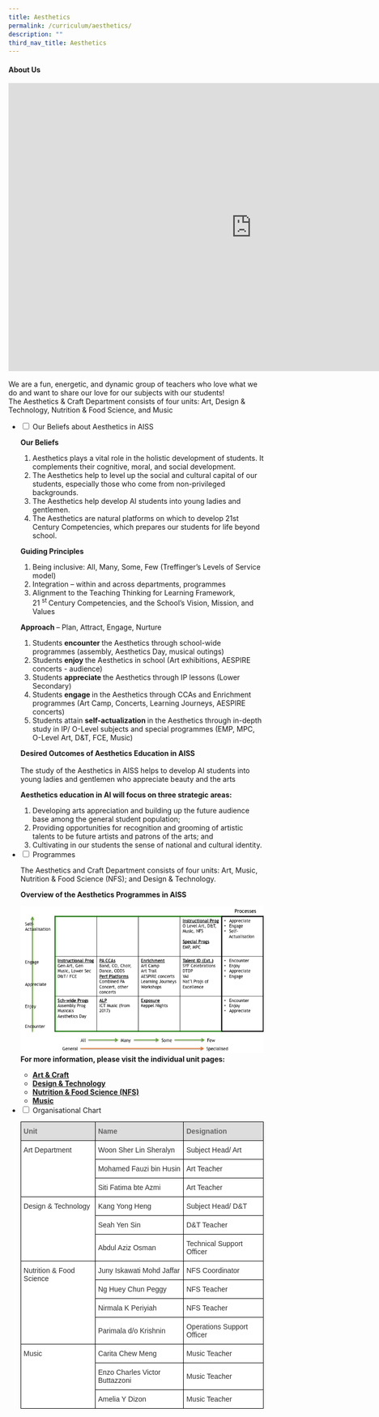 ```yaml
---
title: Aesthetics
permalink: /curriculum/aesthetics/
description: ""
third_nav_title: Aesthetics
---
```

<h4><strong>About Us</strong></h4>
<iframe src="https://docs.google.com/presentation/d/e/2PACX-1vRUTlfGeRQsaaPpmcufrmdVtxAuJpdiR0UtXZyEL724kLiVmjvkEU-OnTHczQvgiOEgPBFc85LoMVNx/embed?start=false&loop=false&delayms=5000" frameborder="0" width="960" height="569" allowfullscreen="true"></iframe>
<p>We are a fun, energetic, and dynamic group of teachers who love what we do and want to share our love for our subjects with our students!<br />The Aesthetics &amp; Craft Department consists of four units: Art, Design &amp; Technology, Nutrition &amp; Food Science, and Music</p>
<ul class="jekyllcodex_accordion">
<li><input id="accordion1" type="checkbox" /> <label for="accordion1">Our Beliefs about Aesthetics in AISS</label>
<div>
<p><strong>Our Beliefs<br /></strong></p>
<ol>
<li>Aesthetics plays a vital role in the holistic development of students. It complements their cognitive, moral, and social development.</li>
<li>The Aesthetics help to level up the social and cultural capital of our students, especially those who come from non-privileged backgrounds.</li>
<li>The Aesthetics help develop AI students into young ladies and gentlemen.</li>
<li>The Aesthetics are natural platforms on which to develop 21st Century Competencies, which prepares our students for life beyond school.</li>
</ol>
<p><strong>Guiding Principles</strong></p>
<ol>
<li>Being inclusive: All, Many, Some, Few (Treffinger&rsquo;s Levels of Service model)</li>
<li>Integration &ndash; within and across departments, programmes</li>
<li>Alignment to the Teaching Thinking for Learning Framework, 21&nbsp;<sup>st&nbsp;</sup>Century Competencies, and the School&rsquo;s Vision, Mission, and Values</li>
</ol>
<p><strong>Approach&nbsp;</strong>&ndash;&nbsp;Plan, Attract, Engage, Nurture</p>
<ol>
<li>Students&nbsp;<strong>encounter&nbsp;</strong>the Aesthetics through school-wide programmes (assembly, Aesthetics Day, musical outings)</li>
<li>Students&nbsp;<strong>enjoy&nbsp;</strong>the Aesthetics in school (Art exhibitions, AESPIRE concerts - audience)</li>
<li>Students&nbsp;<strong>appreciate&nbsp;</strong>the Aesthetics through IP lessons (Lower Secondary)</li>
<li>Students&nbsp;<strong>engage&nbsp;</strong>in the Aesthetics through CCAs and Enrichment programmes (Art Camp, Concerts, Learning Journeys, AESPIRE concerts)</li>
<li>Students attain&nbsp;<strong>self-actualization&nbsp;</strong>in the Aesthetics through in-depth study in IP/ O-Level subjects and special programmes (EMP, MPC, O-Level Art, D&amp;T, FCE, Music)</li>
</ol>
<p><strong>Desired Outcomes of Aesthetics Education in AISS<br /></strong><br />The study of the Aesthetics in AISS helps to develop AI students into young ladies and gentlemen who appreciate beauty and the arts</p>
<p><strong>Aesthetics education in AI will focus on three strategic areas:</strong></p>
<ol>
<li>Developing arts appreciation and building up the future audience base among the general student population;&nbsp;</li>
<li>Providing opportunities for recognition and grooming of artistic talents to be future artists and patrons of the arts; and&nbsp;</li>
<li>Cultivating in our students the sense of national and cultural identity.</li>
</ol>
</div>
</li>
<li><input id="accordion2" type="checkbox" /> <label for="accordion2">Programmes</label>
<div>
<p>The Aesthetics and Craft Department consists of four units: Art, Music, Nutrition &amp; Food Science (NFS); and Design &amp; Technology.</p>
<p><strong>Overview of the Aesthetics Programmes in AISS</strong></p>
<img src="/images/aesthetics02.png">
<div><strong>For more information, please visit the individual unit pages:&nbsp;</strong></div>
<ul>
<li><strong><a href="/curriculum/aesthetics-and-craft/art-n-craft" target="">Art &amp; Craft</a><br /></strong></li>
<li><strong><a href="/curriculum/aesthetics-and-craft/design-n-technology" target="">Design &amp; Technology</a><br /></strong></li>
<li><strong><a href="/curriculum/aesthetics-and-craft/nutrition-n-food-science-nfs" target="">Nutrition &amp; Food Science (NFS)</a><br /></strong></li>
<li><a href="/curriculum/aesthetics-and-craft/music" target=""><strong>Music</strong></a></li>
</ul>
</div>
</li>
<li><input id="accordion3" type="checkbox" /> <label for="accordion3">Organisational Chart</label>
<div>
<style type="text/css">
.tg  {border-collapse:collapse;border-spacing:0;}
.tg td{border-color:black;border-style:solid;border-width:1px;font-family:Arial, sans-serif;font-size:14px;
  overflow:hidden;padding:10px 5px;word-break:normal;}
.tg th{border-color:black;border-style:solid;border-width:1px;font-family:Arial, sans-serif;font-size:14px;
  font-weight:normal;overflow:hidden;padding:10px 5px;word-break:normal;}
.tg .tg-2bq1{background-color:#FFF;color:#2E2E2E;text-align:left;vertical-align:top}
.tg .tg-f8vp{background-color:#DDD;color:#666;font-weight:bold;text-align:left;vertical-align:middle}
.tg .tg-8ixl{background-color:#FFF;color:#2E2E2E;text-align:left;vertical-align:middle}
</style>
<table class="tg">
<thead>
  <tr>
    <th class="tg-f8vp"><span style="color:#666;background-color:#DDD">Unit</span></th>
    <th class="tg-f8vp"><span style="color:#666;background-color:#DDD">Name</span></th>
    <th class="tg-f8vp"><span style="color:#666;background-color:#DDD">Designation</span></th>
  </tr>
</thead>
<tbody>
  <tr>
    <td class="tg-2bq1" rowspan="3">Art Department</td>
    <td class="tg-8ixl">Woon Sher Lin Sheralyn</td>
    <td class="tg-8ixl">Subject Head/ Art</td>
  </tr>
  <tr>
    <td class="tg-8ixl">Mohamed Fauzi bin Husin</td>
    <td class="tg-8ixl">Art Teacher</td>
  </tr>
  <tr>
    <td class="tg-8ixl">Siti Fatima bte Azmi</td>
    <td class="tg-8ixl">Art Teacher</td>
  </tr>
  <tr>
    <td class="tg-2bq1" rowspan="3">Design &amp; Technology</td>
    <td class="tg-8ixl">Kang Yong Heng</td>
    <td class="tg-8ixl">Subject Head/ D&amp;T</td>
  </tr>
  <tr>
    <td class="tg-8ixl">Seah Yen Sin</td>
    <td class="tg-8ixl">D&amp;T Teacher</td>
  </tr>
  <tr>
    <td class="tg-8ixl">Abdul Aziz Osman</td>
    <td class="tg-8ixl">Technical Support Officer</td>
  </tr>
  <tr>
    <td class="tg-2bq1" rowspan="4">Nutrition &amp; Food Science</td>
    <td class="tg-8ixl">Juny Iskawati Mohd Jaffar</td>
    <td class="tg-8ixl">NFS Coordinator</td>
  </tr>
  <tr>
    <td class="tg-8ixl">Ng Huey Chun Peggy</td>
    <td class="tg-8ixl">NFS Teacher</td>
  </tr>
  <tr>
    <td class="tg-8ixl">Nirmala K Periyiah</td>
    <td class="tg-8ixl">NFS Teacher</td>
  </tr>
  <tr>
    <td class="tg-8ixl">Parimala d/o Krishnin</td>
    <td class="tg-8ixl">Operations Support Officer</td>
  </tr>
  <tr>
    <td class="tg-2bq1" rowspan="3">Music</td>
    <td class="tg-8ixl">Carita Chew Meng</td>
    <td class="tg-8ixl">Music Teacher</td>
  </tr>
  <tr>
    <td class="tg-8ixl">Enzo Charles Victor Buttazzoni</td>
    <td class="tg-8ixl">Music Teacher</td>
  </tr>
  <tr>
    <td class="tg-8ixl">Amelia Y Dizon</td>
    <td class="tg-8ixl">Music Teacher</td>
  </tr>
</tbody>
</table>
</div>
</li>
</ul>